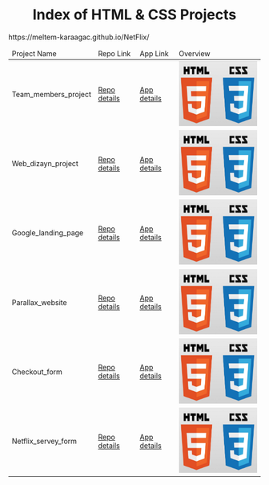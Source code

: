 <p align="center"> 
  
<h1 align="center">Index of HTML & CSS Projects</h1>

</p>

<table>
    <thead>
        <tr>
            <td>Project Name</td>
            <td>Repo Link</td>
            <td>App Link</td>
            <td>Overview</td>
        </tr>
    </thead>
    <tbody> <tr>
            <td>Team_members_project</td>
            <td><a href="https://github.com/Meltem-Karaagac/Team_member_project" target="_blank">Repo details</a></td>
            <td><a href="https://meltem-karaagac.github.io/Team_member_project/" target="_blank">App details</a></td>
            <td><img src="./html.png" alt="html" height=130></td> 
        </tr>
        <tr>
            <td>Web_dizayn_project</td>
            <td><a href="https://github.com/Meltem-Karaagac/Web_dizayn_project" target="_blank">Repo details</a></td>
            <td><a href="https://meltem-karaagac.github.io/Web_dizayn_project/" target="_blank">App details</a></td>
           <td><img src="./html.png" alt="html" height=130></td> 
        </tr>
        <tr>
            <td>Google_landing_page</td>
            <td><a href="https://github.com/Meltem-Karaagac/Google_landing_page" target="_blank">Repo details</a></td>
            <td><a href="https://meltem-karaagac.github.io/Google_landing_page/" target="_blank">App details</a></td>
             <td><img src="./html.png" alt="html" height=130></td> 
        </tr>
        <tr>
            <td>Parallax_website</td>
            <td><a href="https://github.com/Meltem-Karaagac/Parallax_Website" target="_blank">Repo details</a></td>
            <td><a href="https://meltem-karaagac.github.io/Parallax_Website/" target="_blank">App details</a></td>
             <td><img src="./html.png" alt="html" height=130></td> 
        </tr>
        <tr>
            <td>Checkout_form</td>
            <td><a href="https://github.com/Meltem-Karaagac/Checkout_form" target="_blank">Repo details</a></td>
            <td><a href="https://meltem-karaagac.github.io/Checkout_form/" target="_blank">App details</a></td>
             <td><img src="./html.png" alt="html" height=130></td> 
        </tr>https://meltem-karaagac.github.io/NetFlix/
        <tr>
            <td>Netflix_servey_form</td>
            <td><a href="https://github.com/Meltem-Karaagac/NetFlix" target="_blank">Repo details</a></td>
            <td><a href="hhttps://meltem-karaagac.github.io/NetFlix/" target="_blank">App details</a></td>
             <td><img src="./html.png" alt="html" height=130></td> 
        </tr>
        
     
</tbody>
</table>

